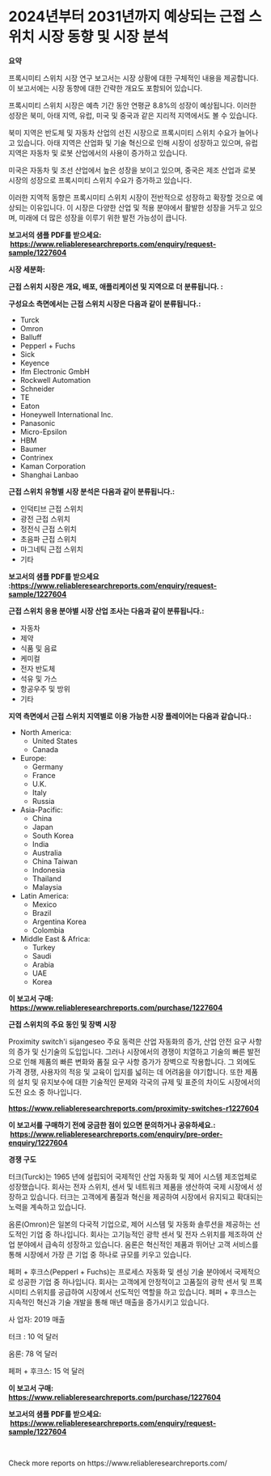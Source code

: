 <p><h1>2024년부터 2031년까지 예상되는 근접 스위치 시장 동향 및 시장 분석</h1></p><p><strong>요약</strong></p>
<p><p>프록시미티 스위치 시장 연구 보고서는 시장 상황에 대한 구체적인 내용을 제공합니다. 이 보고서에는 시장 동향에 대한 간략한 개요도 포함되어 있습니다. </p><p>프록시미티 스위치 시장은 예측 기간 동안 연평균 8.8%의 성장이 예상됩니다. 이러한 성장은 북미, 아태 지역, 유럽, 미국 및 중국과 같은 지리적 지역에서도 볼 수 있습니다. </p><p>북미 지역은 반도체 및 자동차 산업의 선진 시장으로 프록시미티 스위치 수요가 늘어나고 있습니다. 아태 지역은 산업화 및 기술 혁신으로 인해 시장이 성장하고 있으며, 유럽 지역은 자동차 및 로봇 산업에서의 사용이 증가하고 있습니다. </p><p>미국은 자동차 및 조선 산업에서 높은 성장을 보이고 있으며, 중국은 제조 산업과 로봇 시장의 성장으로 프록시미티 스위치 수요가 증가하고 있습니다. </p><p>이러한 지역적 동향은 프록시미티 스위치 시장이 전반적으로 성장하고 확장할 것으로 예상되는 이유입니다. 이 시장은 다양한 산업 및 적용 분야에서 활발한 성장을 거두고 있으며, 미래에 더 많은 성장을 이루기 위한 발전 가능성이 큽니다.</p></p>
<p><strong>보고서의 샘플 PDF를 받으세요: &nbsp;<a href="https://www.reliableresearchreports.com/enquiry/request-sample/1227604">https://www.reliableresearchreports.com/enquiry/request-sample/1227604</a></strong></p>
<p><strong>시장 세분화:</strong></p>
<p><strong> 근접 스위치 시장은 개요, 배포, 애플리케이션 및 지역으로 더 분류됩니다. :</strong></p>
<p><strong>구성요소 측면에서는 근접 스위치 시장은 다음과 같이 분류됩니다.:</strong></p>
<p><ul><li>Turck</li><li>Omron</li><li>Balluff</li><li>Pepperl + Fuchs</li><li>Sick</li><li>Keyence</li><li>Ifm Electronic GmbH</li><li>Rockwell Automation</li><li>Schneider</li><li>TE</li><li>Eaton</li><li>Honeywell International Inc.</li><li>Panasonic</li><li>Micro-Epsilon</li><li>HBM</li><li>Baumer</li><li>Contrinex</li><li>Kaman Corporation</li><li>Shanghai Lanbao</li></ul></p>
<p><strong> 근접 스위치 유형별 시장 분석은 다음과 같이 분류됩니다.:</strong></p>
<p><ul><li>인덕티브 근접 스위치</li><li>광전 근접 스위치</li><li>정전식 근접 스위치</li><li>초음파 근접 스위치</li><li>마그네틱 근접 스위치</li><li>기타</li></ul></p>
<p><strong>보고서의 샘플 PDF를 받으세요 :<a href="https://www.reliableresearchreports.com/enquiry/request-sample/1227604">https://www.reliableresearchreports.com/enquiry/request-sample/1227604</a></strong></p>
<p><strong> 근접 스위치 응용 분야별 시장 산업 조사는 다음과 같이 분류됩니다.:</strong></p>
<p><ul><li>자동차</li><li>제약</li><li>식품 및 음료</li><li>케미컬</li><li>전자 반도체</li><li>석유 및 가스</li><li>항공우주 및 방위</li><li>기타</li></ul></p>
<p><strong>지역 측면에서 근접 스위치 지역별로 이용 가능한 시장 플레이어는 다음과 같습니다.:</strong></p>
<p><ul>
    <li>
        North America:
        <ul>
            <li>United States</li>
            <li>Canada</li>
        </ul>
    </li>
    <li>
        Europe:
        <ul>
            <li>Germany</li>
            <li>France</li>
            <li>U.K.</li>
            <li>Italy</li>
            <li>Russia</li>
        </ul>
    </li>
    <li>
        Asia-Pacific:
        <ul>
            <li>China</li>
            <li>Japan</li>
            <li>South Korea</li>
            <li>India</li>
            <li>Australia</li>
            <li>China Taiwan</li>
            <li>Indonesia</li>
            <li>Thailand</li>
            <li>Malaysia</li>
        </ul>
    </li>
    <li>
        Latin America:
        <ul>
            <li>Mexico</li>
            <li>Brazil</li>
            <li>Argentina Korea</li>
            <li>Colombia</li>
        </ul>
    </li>
    <li>
        Middle East & Africa:
        <ul>
            <li>Turkey</li>
            <li>Saudi</li>
            <li>Arabia</li>
            <li>UAE</li>
            <li>Korea</li>
        </ul>
    </li>
    </ul></p>
<p><strong>이 보고서 구매: &nbsp;<a href="https://www.reliableresearchreports.com/purchase/1227604">https://www.reliableresearchreports.com/purchase/1227604</a></strong></p>
<p><strong>근접 스위치의 주요 동인 및 장벽 시장</strong></p>
<p><p>Proximity switch'i sijangeseo 주요 동력은 산업 자동화의 증가, 산업 안전 요구 사항의 증가 및 신기술의 도입입니다. 그러나 시장에서의 경쟁이 치열하고 기술의 빠른 발전으로 인해 제품의 빠른 변화와 품질 요구 사항 증가가 장벽으로 작용합니다. 그 외에도 가격 경쟁, 사용자의 적응 및 교육이 입지를 넓히는 데 어려움을 야기합니다. 또한 제품의 설치 및 유지보수에 대한 기술적인 문제와 각국의 규제 및 표준의 차이도 시장에서의 도전 요소 중 하나입니다.</p></p>
<p><strong><a href="https://www.reliableresearchreports.com/proximity-switches-r1227604">https://www.reliableresearchreports.com/proximity-switches-r1227604</a></strong></p>
<p><strong>이 보고서를 구매하기 전에 궁금한 점이 있으면 문의하거나 공유하세요.: &nbsp;<a href="https://www.reliableresearchreports.com/enquiry/pre-order-enquiry/1227604">https://www.reliableresearchreports.com/enquiry/pre-order-enquiry/1227604</a></strong></p>
<p><strong>경쟁 구도</strong></p>
<p><p>터크(Turck)는 1965 년에 설립되어 국제적인 산업 자동화 및 제어 시스템 제조업체로 성장했습니다. 회사는 전자 스위치, 센서 및 네트워크 제품을 생산하여 국제 시장에서 성장하고 있습니다. 터크는 고객에게 품질과 혁신을 제공하여 시장에서 유지되고 확대되는 노력을 계속하고 있습니다.</p><p>옴론(Omron)은 일본의 다국적 기업으로, 제어 시스템 및 자동화 솔루션을 제공하는 선도적인 기업 중 하나입니다. 회사는 고기능적인 광학 센서 및 전자 스위치를 제조하여 산업 분야에서 급속히 성장하고 있습니다. 옴론은 혁신적인 제품과 뛰어난 고객 서비스를 통해 시장에서 가장 큰 기업 중 하나로 규모를 키우고 있습니다.</p><p>페퍼 + 후크스(Pepperl + Fuchs)는 프로세스 자동화 및 센싱 기술 분야에서 국제적으로 성공한 기업 중 하나입니다. 회사는 고객에게 안정적이고 고품질의 광학 센서 및 프록시미티 스위치를 공급하여 시장에서 선도적인 역할을 하고 있습니다. 페퍼 + 후크스는 지속적인 혁신과 기술 개발을 통해 매년 매출을 증가시키고 있습니다.</p><p>사 업자: 2019 매출</p><p>터크 : 10 억 달러</p><p>옴론: 78 억 달러</p><p>페퍼 + 후크스: 15 억 달러</p></p>
<p><strong>이 보고서 구매: &nbsp; <a href="https://www.reliableresearchreports.com/purchase/1227604">https://www.reliableresearchreports.com/purchase/1227604</a></strong></p>
<p><strong>보고서의 샘플 PDF를 받으세요: &nbsp;<a href="https://www.reliableresearchreports.com/enquiry/request-sample/1227604">https://www.reliableresearchreports.com/enquiry/request-sample/1227604</a></strong><strong></strong></p>
<p>&nbsp;</p>
<p>Check more reports on https://www.reliableresearchreports.com/</p>